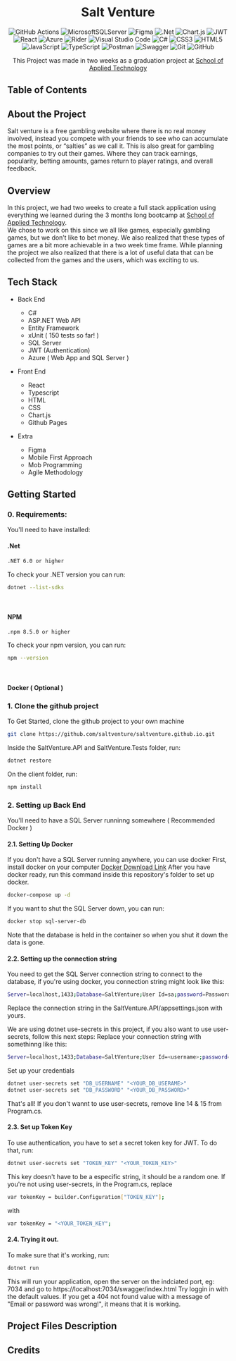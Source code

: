 <div align=center>
<h1>
  Salt Venture
  </h1>
</div>
<div align=center>

![GitHub Actions](https://img.shields.io/badge/github%20actions-%232671E5.svg?style=for-the-badge&logo=githubactions&logoColor=white)
![MicrosoftSQLServer](https://img.shields.io/badge/Microsoft%20SQL%20Sever-CC2927?style=for-the-badge&logo=microsoft%20sql%20server&logoColor=white)
![Figma](https://img.shields.io/badge/figma-%23F24E1E.svg?style=for-the-badge&logo=figma&logoColor=white)
![.Net](https://img.shields.io/badge/.NET-5C2D91?style=for-the-badge&logo=.net&logoColor=white)
![Chart.js](https://img.shields.io/badge/chart.js-F5788D.svg?style=for-the-badge&logo=chart.js&logoColor=white)
![JWT](https://img.shields.io/badge/JWT-black?style=for-the-badge&logo=JSON%20web%20tokens)
![React](https://img.shields.io/badge/react-%2320232a.svg?style=for-the-badge&logo=react&logoColor=%2361DAFB)
![Azure](https://img.shields.io/badge/azure-%230072C6.svg?style=for-the-badge&logo=microsoftazure&logoColor=white)
![Rider](https://img.shields.io/badge/Rider-000000.svg?style=for-the-badge&logo=Rider&logoColor=white&color=black&labelColor=crimson)
![Visual Studio Code](https://img.shields.io/badge/Visual%20Studio%20Code-0078d7.svg?style=for-the-badge&logo=visual-studio-code&logoColor=white)
![C#](https://img.shields.io/badge/c%23-%23239120.svg?style=for-the-badge&logo=c-sharp&logoColor=white)
![CSS3](https://img.shields.io/badge/css3-%231572B6.svg?style=for-the-badge&logo=css3&logoColor=white)
![HTML5](https://img.shields.io/badge/html5-%23E34F26.svg?style=for-the-badge&logo=html5&logoColor=white)
![JavaScript](https://img.shields.io/badge/javascript-%23323330.svg?style=for-the-badge&logo=javascript&logoColor=%23F7DF1E)
![TypeScript](https://img.shields.io/badge/typescript-%23007ACC.svg?style=for-the-badge&logo=typescript&logoColor=white)
![Postman](https://img.shields.io/badge/Postman-FF6C37?style=for-the-badge&logo=postman&logoColor=white)
![Swagger](https://img.shields.io/badge/-Swagger-%23Clojure?style=for-the-badge&logo=swagger&logoColor=white)
![Git](https://img.shields.io/badge/git-%23F05033.svg?style=for-the-badge&logo=git&logoColor=white)
![GitHub](https://img.shields.io/badge/github-%23121011.svg?style=for-the-badge&logo=github&logoColor=white)
  
</div>

<div align=center>
  <p>
    This Project was made in two weeks as a graduation project at <a href="http://salt.dev">School of Applied Technology</a> <br />
  
  </p>

</div>

## Table of Contents


## About the Project
<p>
Salt venture is a free gambling website where there is no real money involved, instead you compete with your friends to see who can accumulate the most points, or “salties” as we call it. This is also great for gambling companies to try out their games. Where they can track earnings, popularity, betting amounts, games return to player ratings, and overall feedback.
</p>


## Overview
<p>
  In this project, we had two weeks to create a full stack application using everything we learned during the 3 months long bootcamp at <a href="http://salt.dev">School of Applied Technology</a>.
  <br />
  We chose to work on this since we all like games, especially gambling games, but we don’t like to bet money. We also realized that these types of games are a bit more achievable in a two week time frame. While planning the project we also realized that there is a lot of useful data that can be collected from the games and the users, which was exciting to us.
</p>

## Tech Stack

- Back End
  - C#
  - ASP.NET Web API
  - Entity Framework
  - xUnit ( 150 tests so far! )
  - SQL Server
  - JWT (Authentication)
  - Azure ( Web App and SQL Server )
  
- Front End
  - React
  - Typescript
  - HTML
  - CSS
  - Chart.js
  - Github Pages

- Extra
  - Figma
  - Mobile First Approach
  - Mob Programming
  - Agile Methodology
## Getting Started
  ### 0. Requirements:
  You'll need to have installed:
  #### .Net
  ```bash
  .NET 6.0 or higher
  ```
  To check your .NET version you can run:
  ```bash
  dotnet --list-sdks
  ```
  <br />
  
  #### NPM
   ```bash
  .npm 8.5.0 or higher
  ```
  To check your npm version, you can run:
  ```bash
  npm --version
  ```
  <br />
  
  #### Docker ( Optional )
  ### 1. Clone the github project
  To Get Started, clone the github project to your own machine
  ```bash
  git clone https://github.com/saltventure/saltventure.github.io.git
  ```
  Inside the SaltVenture.API and SaltVenture.Tests folder, run:
  ```bash
  dotnet restore
  ```
  On the client folder, run:
  ```bash
  npm install
  ```
  ### 2. Setting up Back End
  You'll need to have a SQL Server runninng somewhere ( Recommended Docker )
  #### 2.1. Setting Up Docker
  If you don't have a SQL Server running anywhere, you can use docker
  First, install docker on your computer [Docker Download Link](https://docs.docker.com/get-docker/)
  After you have docker ready, run this command inside this repository's folder to set up docker.
  ```bash
  docker-compose up -d
  ```
  If you want to shut the SQL Server down, you can run:
  ```bash
  docker stop sql-server-db
  ```
  Note that the database is held in the container so when you shut it down the data is gone.
  #### 2.2. Setting up the connection string
  You need to get the SQL Server connection string to connect to the database, if you're using docker, you connection string might look like this:
  ```bash
  Server=localhost,1433;Database=SaltVenture;User Id=sa;password=Password_2_Change_4_Real_Cases_&
  ```
  Replace the connection string in the SaltVenture.API/appsettings.json with yours.
  
  We are using dotnet use-secrets in this project, if you also want to use user-secrets, follow this next steps:
  Replace your connection string with somethinng like this:
  ```bash
  Server=localhost,1433;Database=SaltVenture;User Id=<username>;password=<password>
  ```
  Set up your credentials
  ```bash
  dotnet user-secrets set "DB_USERNAME" "<YOUR_DB_USERAME>"
  dotnet user-secrets set "DB_PASSWORD" "<YOUR_DB_PASSWORD>"
  ```
  That's all!
  If you don't wannt to use user-secrets, remove line 14 & 15 from Program.cs.
  #### 2.3. Set up Token Key
  To use authentication, you have to set a secret token key for JWT. To do that, run:
  ```bash
  dotnet user-secrets set "TOKEN_KEY" "<YOUR_TOKEN_KEY>"
  ```
  This key doesn't have to be a especific string, it should be a random one.
  If you're not using user-secrets, in the Program.cs, replace 
  ```bash
  var tokenKey = builder.Configuration["TOKEN_KEY"];
  ```
  with 
  ```bash
  var tokenKey = "<YOUR_TOKEN_KEY";
  ```
  #### 2.4. Trying it out.
  To make sure that it's working, run:
  ```bash
  dotnet run
  ```
  This will run your application, open the server on the indciated port, eg: 7034 and go to
  https://localhost:7034/swagger/index.html
  Try loggin in with the default values.
  If you get a 404 not found value with a message of "Email or password was wrong!", it means that it is working.
  
## Project Files Description

## Credits
